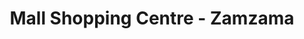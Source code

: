 ---
title: "Mall Shopping Centre - Zamzama"
url: /karachi/mall-shopping-centre-zamzama/
shop: Einkaufszentrum
---